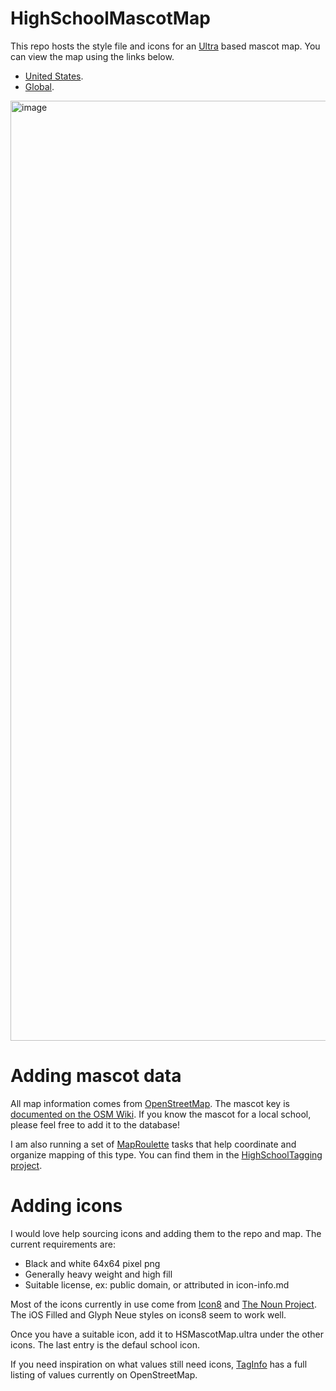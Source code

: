 # HighSchoolMascotMap
This repo hosts the style file and icons for an [Ultra](https://overpass-ultra.us/) based mascot map. You can view the map using the links below.

* [United States](https://overpass-ultra.us/#map&query=url:https://raw.githubusercontent.com/watmildon/HighSchoolMascotMap/refs/heads/main/HSMascotMap.ultra).
* [Global](https://overpass-ultra.us/#map&query=url:https://raw.githubusercontent.com/watmildon/HighSchoolMascotMap/refs/heads/main/HSMascotMap_global.ultra).

<img width="1504" alt="image" src="https://github.com/user-attachments/assets/350719c4-0add-4f92-a716-61ecfceb551e" />

# Adding mascot data
All map information comes from [OpenStreetMap](https://www.openstreetmap.org/). The mascot key is [documented on the OSM Wiki](https://wiki.openstreetmap.org/wiki/Key:mascot). If you know the mascot for a local school, please feel free to add it to the database!

I am also running a set of [MapRoulette](https://maproulette.org/) tasks that help coordinate and organize mapping of this type. You can find them in the [HighSchoolTagging project](https://maproulette.org/browse/projects/59042).

# Adding icons
I would love help sourcing icons and adding them to the repo and map. The current requirements are:

* Black and white 64x64 pixel png
* Generally heavy weight and high fill
* Suitable license, ex: public domain, or attributed in icon-info.md

Most of the icons currently in use come from [Icon8](https://icons8.com/) and [The Noun Project](https://thenounproject.com/). The iOS Filled and Glyph Neue styles on icons8 seem to work well.

Once you have a suitable icon, add it to HSMascotMap.ultra under the other icons. The last entry is the defaul school icon.

If you need inspiration on what values still need icons, [TagInfo](https://taginfo.openstreetmap.org/keys/mascot#values) has a full listing of values currently on OpenStreetMap.
